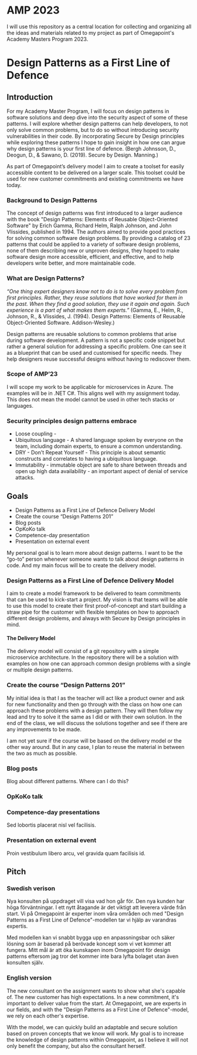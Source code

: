 # AMP 2023

I will use this repository as a central location for collecting and organizing all the ideas and materials related to my project as part of Omegapoint's Academy Masters Program 2023.

# Design Patterns as a First Line of Defence

## Introduction

For my Academy Master Program, I will focus on design patterns in software solutions and deep dive into the security aspect of some of these patterns. I will explore whether design patterns can help developers, to not only solve common problems, but to do so without introducing security vulnerabilities in their code. By incorporating Secure by Design principles while exploring these patterns I hope to gain insight in how one can argue why design patterns is your first line of defence. (Bergh Johnsson, D., Deogun, D., & Sawano, D. (2019). Secure by Design. Manning.)

As part of Omegapoint’s delivery model I aim to create a toolset for easily accessible content to be delivered on a larger scale. This toolset could be used for new customer commitments and existing commitments we have today.

### Background to Design Patterns

The concept of design patterns was first introduced to a larger audience with the book "Design Patterns: Elements of Reusable Object-Oriented Software" by Erich Gamma, Richard Helm, Ralph Johnson, and John Vlissides, published in 1994. The authors aimed to provide good practices for solving common software design problems. By providing a catalog of 23 patterns that could be applied to a variety of software design problems, none of them describing new or unproven designs, they hoped to make software design more accessible, efficient, and effective, and to help developers write better, and more maintainable code.

### What are Design Patterns?

_“One thing expert designers know not to do is to solve every problem from first principles. Rather, they reuse solutions that have worked for them in the past. When they find a good solution, they use it again and again. Such experience is a part of what makes them experts.”_ (Gamma, E., Helm, R., Johnson, R., & Vlissides, J. (1994). Design Patterns: Elements of Reusable Object-Oriented Software. Addison-Wesley.)

Design patterns are reusable solutions to common problems that arise during software development. A pattern is not a specific code snippet but rather a general solution for addressing a specific problem. One can see it as a blueprint that can be used and customised for specific needs. They help designers reuse successful designs without having to rediscover them.

### Scope of AMP’23

I will scope my work to be applicable for microservices in Azure. The examples will be in .NET C#. This aligns well with my assignment today. This does not mean the model cannot be used in other tech stacks or languages.


### Security principles design patterns embrace

- Loose coupling - 
- Ubiquitous language - A shared language spoken by everyone on the team, including domain experts, to ensure a common understanding.
- DRY - Don't Repeat Yourself - This principle is about semantic constructs and correlates to having a ubiquitous language.
- Immutability - immutable object are safe to share between threads and open up high data availability - an important aspect of denial of service attacks.

## Goals

- Design Patterns as a First Line of Defence Delivery Model
- Create the course “Design Patterns 201”
- Blog posts
- OpKoKo talk
- Competence-day presentation
- Presentation on external event

My personal goal is to learn more about design patterns. I want to be the “go-to” person whenever someone wants to talk about design patterns in code. And my main focus will be to create the delivery model.

### Design Patterns as a First Line of Defence Delivery Model

I aim to create a model framework to be delivered to team commitments that can be used to kick-start a project. My vision is that teams will be able to use this model to create their first proof-of-concept and start building a straw pipe for the customer with flexible templates on how to approach different design problems, and always with Secure by Design principles in mind.

#### The Delivery Model

The delivery model will consist of a git repository with a simple microservice architecture. In the repository there will be a solution with examples on how one can approach common design problems with a single or multiple design patterns.

### Create the course “Design Patterns 201”

My initial idea is that I as the teacher will act like a product owner and ask for new functionality and then go through with the class on how one can approach these problems with a design pattern. They will then follow my lead and try to solve it the same as I did or with their own solution. In the end of the class, we will discuss the solutions together and see if there are any improvements to be made.

I am not yet sure if the course will be based on the delivery model or the other way around. But in any case, I plan to reuse the material in between the two as much as possible.

### Blog posts

Blog about different patterns. Where can I do this?

### OpKoKo talk



### Competence-day presentations

Sed lobortis placerat nisl vel facilisis.

### Presentation on external event

Proin vestibulum libero arcu, vel gravida quam facilisis id.


## Pitch

### Swedish verison

Nya konsulten på uppdraget vill visa vad hon går för. Den nya kunden har höga förväntningar. I ett nytt åtagande är det viktigt att leverera värde från start. Vi på Omegapoint är experter inom våra områden och med "Design Patterns as a First Line of Defence"-modellen tar vi hjälp av varandras expertis.

Med modellen kan vi snabbt bygga upp en anpassningsbar och säker lösning som är baserad på berövade koncept som vi vet kommer att fungera. Mitt mål är att öka kunskapen inom Omegapoint för design patterns eftersom jag tror det kommer inte bara lyfta bolaget utan även konsulten själv.

### English version

The new consultant on the assignment wants to show what she's capable of. The new customer has high expectations. In a new commitment, it's important to deliver value from the start. At Omegapoint, we are experts in our fields, and with the "Design Patterns as a First Line of Defence"-model, we rely on each other's expertise.

With the model, we can quickly build an adaptable and secure solution based on proven concepts that we know will work. My goal is to increase the knowledge of design patterns within Omegapoint, as I believe it will not only benefit the company, but also the consultant herself.